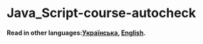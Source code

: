 # Java_Script-course-autocheck

**Read in other languages:[Українська](README.ua.md),
[English](README.en.md).**

